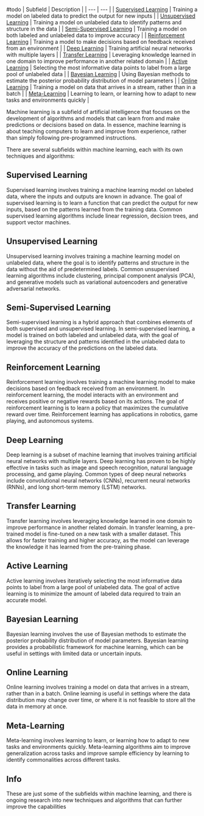 #todo
| Subfield | Description |
| --- | --- |
| [Supervised Learning](./Supervised%20Learning/Supervised%20Learning%20Overview.md) | Training a model on labeled data to predict the output for new inputs |
| [Unsupervised Learning](./Unsupervised%20Learning/Unsupervised%20Learning%20Overview.md) | Training a model on unlabeled data to identify patterns and structure in the data |
| [Semi-Supervised Learning](./Semi-Supervised%20Learning/Semi-Supervised%20Learning%20Overview.md) | Training a model on both labeled and unlabeled data to improve accuracy |
| [Reinforcement Learning](./Reinforcement%20Learning/Reinforcement%20Learning%20Overview.md) | Training a model to make decisions based on feedback received from an environment |
| [Deep Learning](./Deep%20Learning/Deep%20Learning%20Overview.md) | Training artificial neural networks with multiple layers |
| [Transfer Learning](./Transfer%20Learning/Transfer%20Learning%20Overview.md) | Leveraging knowledge learned in one domain to improve performance in another related domain |
| [Active Learning](./Active%20Learning/Active%20Learning%20Overview.md) | Selecting the most informative data points to label from a large pool of unlabeled data |
| [Bayesian Learning](./Bayesian%20Learning/Bayesian%20Learning%20Overview.md) | Using Bayesian methods to estimate the posterior probability distribution of model parameters |
| [Online Learning](./Online%20Learning/Online%20Learning%20Overview.md) | Training a model on data that arrives in a stream, rather than in a batch |
| [Meta-Learning](./Meta-Learning/Meta-Learning%20Overview.md) | Learning to learn, or learning how to adapt to new tasks and environments quickly |

Machine learning is a subfield of artificial intelligence that focuses on the development of algorithms and models that can learn from and make predictions or decisions based on data. In essence, machine learning is about teaching computers to learn and improve from experience, rather than simply following pre-programmed instructions.

There are several subfields within machine learning, each with its own techniques and algorithms:

## Supervised Learning

Supervised learning involves training a machine learning model on labeled data, where the inputs and outputs are known in advance. The goal of supervised learning is to learn a function that can predict the output for new inputs, based on the patterns learned from the training data. Common supervised learning algorithms include linear regression, decision trees, and support vector machines.

## Unsupervised Learning

Unsupervised learning involves training a machine learning model on unlabeled data, where the goal is to identify patterns and structure in the data without the aid of predetermined labels. Common unsupervised learning algorithms include clustering, principal component analysis (PCA), and generative models such as variational autoencoders and generative adversarial networks.

## Semi-Supervised Learning

Semi-supervised learning is a hybrid approach that combines elements of both supervised and unsupervised learning. In semi-supervised learning, a model is trained on both labeled and unlabeled data, with the goal of leveraging the structure and patterns identified in the unlabeled data to improve the accuracy of the predictions on the labeled data.

## Reinforcement Learning

Reinforcement learning involves training a machine learning model to make decisions based on feedback received from an environment. In reinforcement learning, the model interacts with an environment and receives positive or negative rewards based on its actions. The goal of reinforcement learning is to learn a policy that maximizes the cumulative reward over time. Reinforcement learning has applications in robotics, game playing, and autonomous systems.

## Deep Learning

Deep learning is a subset of machine learning that involves training artificial neural networks with multiple layers. Deep learning has proven to be highly effective in tasks such as image and speech recognition, natural language processing, and game playing. Common types of deep neural networks include convolutional neural networks (CNNs), recurrent neural networks (RNNs), and long short-term memory (LSTM) networks.

## Transfer Learning

Transfer learning involves leveraging knowledge learned in one domain to improve performance in another related domain. In transfer learning, a pre-trained model is fine-tuned on a new task with a smaller dataset. This allows for faster training and higher accuracy, as the model can leverage the knowledge it has learned from the pre-training phase.

## Active Learning

Active learning involves iteratively selecting the most informative data points to label from a large pool of unlabeled data. The goal of active learning is to minimize the amount of labeled data required to train an accurate model.

## Bayesian Learning

Bayesian learning involves the use of Bayesian methods to estimate the posterior probability distribution of model parameters. Bayesian learning provides a probabilistic framework for machine learning, which can be useful in settings with limited data or uncertain inputs.

## Online Learning

Online learning involves training a model on data that arrives in a stream, rather than in a batch. Online learning is useful in settings where the data distribution may change over time, or where it is not feasible to store all the data in memory at once.

## Meta-Learning

Meta-learning involves learning to learn, or learning how to adapt to new tasks and environments quickly. Meta-learning algorithms aim to improve generalization across tasks and improve sample efficiency by learning to identify commonalities across different tasks.

## Info

These are just some of the subfields within machine learning, and there is ongoing research into new techniques and algorithms that can further improve the capabilities